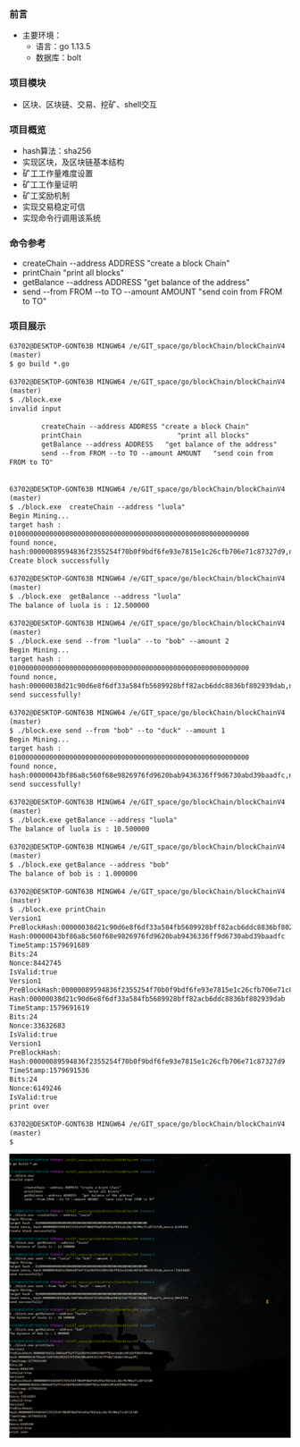 ### 前言
- 主要环境：
    - 语言：go 1.13.5  
    - 数据库：bolt
    
### 项目模块
   - 区块、区块链、交易、挖矿、shell交互

### 项目概览 
   - hash算法：sha256
   - 实现区块，及区块链基本结构
   - 矿工工作量难度设置
   - 矿工工作量证明
   - 矿工奖励机制
   - 实现交易稳定可信
   - 实现命令行调用该系统

### 命令参考
- createChain --address ADDRESS "create a block Chain"
- printChain			  "print all blocks"
- getBalance --address ADDRESS   "get balance of the address"
- send --from FROM --to TO --amount AMOUNT   "send coin from FROM to TO"

### 项目展示

```shell script
63702@DESKTOP-GONT63B MINGW64 /e/GIT_space/go/blockChain/blockChainV4 (master)
$ go build *.go

63702@DESKTOP-GONT63B MINGW64 /e/GIT_space/go/blockChain/blockChainV4 (master)
$ ./block.exe
invalid input

        createChain --address ADDRESS "create a block Chain"
        printChain                        "print all blocks"
        getBalance --address ADDRESS   "get balance of the address"
        send --from FROM --to TO --amount AMOUNT   "send coin from FROM to TO"


63702@DESKTOP-GONT63B MINGW64 /e/GIT_space/go/blockChain/blockChainV4 (master)
$ ./block.exe  createChain --address "luola"
Begin Mining...
target hash : 010000000000000000000000000000000000000000000000000000000000
found nonce, hash:00000089594836f2355254f70b0f9bdf6fe93e7815e1c26cfb706e71c87327d9,nonce:6149246
Create block successfully

63702@DESKTOP-GONT63B MINGW64 /e/GIT_space/go/blockChain/blockChainV4 (master)
$ ./block.exe  getBalance --address "luola"
The balance of luola is : 12.500000

63702@DESKTOP-GONT63B MINGW64 /e/GIT_space/go/blockChain/blockChainV4 (master)
$ ./block.exe send --from "luola" --to "bob" --amount 2
Begin Mining...
target hash : 010000000000000000000000000000000000000000000000000000000000
found nonce, hash:00000038d21c90d6e8f6df33a584fb5689928bff82acb6ddc8836bf802939dab,nonce:33632683
send successfully!

63702@DESKTOP-GONT63B MINGW64 /e/GIT_space/go/blockChain/blockChainV4 (master)
$ ./block.exe send --from "bob" --to "duck" --amount 1
Begin Mining...
target hash : 010000000000000000000000000000000000000000000000000000000000
found nonce, hash:00000043bf86a8c560f68e9826976fd9620bab9436336ff9d6730abd39baadfc,nonce:8442745
send successfully!

63702@DESKTOP-GONT63B MINGW64 /e/GIT_space/go/blockChain/blockChainV4 (master)
$ ./block.exe getBalance --address "luola"
The balance of luola is : 10.500000

63702@DESKTOP-GONT63B MINGW64 /e/GIT_space/go/blockChain/blockChainV4 (master)
$ ./block.exe getBalance --address "bob"
The balance of bob is : 1.000000

63702@DESKTOP-GONT63B MINGW64 /e/GIT_space/go/blockChain/blockChainV4 (master)
$ ./block.exe printChain
Version1
PreBlockHash:00000038d21c90d6e8f6df33a584fb5689928bff82acb6ddc8836bf802939dab
Hash:00000043bf86a8c560f68e9826976fd9620bab9436336ff9d6730abd39baadfc
TimeStamp:1579691689
Bits:24
Nonce:8442745
IsValid:true
Version1
PreBlockHash:00000089594836f2355254f70b0f9bdf6fe93e7815e1c26cfb706e71c87327d9
Hash:00000038d21c90d6e8f6df33a584fb5689928bff82acb6ddc8836bf802939dab
TimeStamp:1579691619
Bits:24
Nonce:33632683
IsValid:true
Version1
PreBlockHash:
Hash:00000089594836f2355254f70b0f9bdf6fe93e7815e1c26cfb706e71c87327d9
TimeStamp:1579691536
Bits:24
Nonce:6149246
IsValid:true
print over

63702@DESKTOP-GONT63B MINGW64 /e/GIT_space/go/blockChain/blockChainV4 (master)
$
```
![image](https://github.com/luola63702168/blockChain/blob/master/obj_images/index.png)
